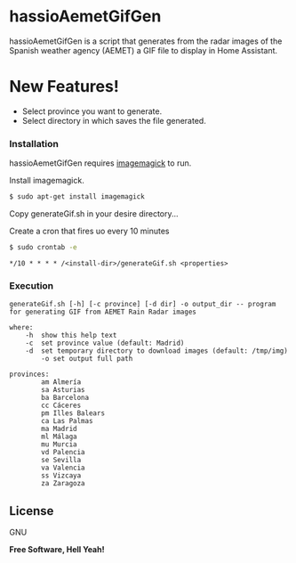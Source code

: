 # hassioAemetGifGen

 hassioAemetGifGen is a script that generates from the radar images of the Spanish weather agency (AEMET) a GIF file to display in Home Assistant.

# New Features!

  - Select province you want to generate.
  - Select directory in which saves the file generated.

### Installation

hassioAemetGifGen requires [imagemagick](https://imagemagick.org/index.php) to run.

Install imagemagick.

```sh
$ sudo apt-get install imagemagick
```

Copy generateGif.sh in your desire directory...


Create a cron that fires uo every 10 minutes
```sh
$ sudo crontab -e
```

````
*/10 * * * * /<install-dir>/generateGif.sh <properties>
````


### Execution

```
generateGif.sh [-h] [-c province] [-d dir] -o output_dir -- program for generating GIF from AEMET Rain Radar images

where:
    -h  show this help text
    -c  set province value (default: Madrid)
    -d  set temporary directory to download images (default: /tmp/img)
        -o set output full path

provinces:
        am Almería
        sa Asturias
        ba Barcelona
        cc Cáceres
        pm Illes Balears
        ca Las Palmas
        ma Madrid
        ml Málaga
        mu Murcia
        vd Palencia
        se Sevilla
        va Valencia
        ss Vizcaya
        za Zaragoza

```


License
----

GNU


**Free Software, Hell Yeah!**
